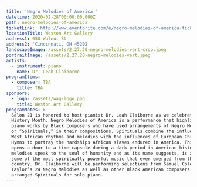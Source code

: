 ```yaml
---
title: 'Negro Melodies of America '
datetime: 2020-02-28T00:00:00.000Z
path: negro-melodies-of-america
ticketLink: 'http://www.eventbrite.com/e/negro-melodies-of-america-tickets-70347245505'
locationTitle: Weston Art Gallery
address1: 650 Walnut St
address2: 'Cincinnati, OH 45202'
landscapeImage: /assets/2.27.20-negro-melodies-vert-crop.jpeg
portraitImage: /assets/2.27.20-negro-melodies-vert.jpeg
artists:
  - instrument: piano
    name: Dr. Leah Claiborne
programItems:
  - composer: TBA
    title: TBA
sponsors:
  - logo: /assets/wag-logo.png
    title: Weston Art Gallery
programNotes: >-
  Salon 21 is honored to host pianist Dr. Leah Claiborne as we celebrate Black
  History Month. Negro Melodies of America is a performance that highlights
  piano works by Black composers who have used arrangements of Negro Melodies,
  or “Spirituals,” in their compositions. Spirituals combine the influences of
  West African rhythms and melodies with the influences of European Christian
  Hymns to portray the hardships African slaves endured in America. This genre
  opens a door to a time capsule during a dark period in American history. These
  melodies speak to the soul of humanity and as its name suggests, is arguably
  some of the most spiritually powerful music that ever emerged from this
  country. Dr. Claiborne will be performing selections from Samuel Coleridge
  Taylor’s 24 Negro Melodies as well as other Black American composers who have
  arranged Spirituals for solo piano.
---
```


